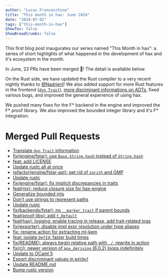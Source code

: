 ```yaml
---
author: "Lucas Franceschino"
title: "This month in hax: June 2024"
date: "2024-07-02"
tags: ["this-month-in-hax"]
ShowToc: false
ShowBreadCrumbs: false
---
```


This first blog post inaugurates our series named "This Month in hax":
a series of short highlights of what happened in the development of
hax and it's ecosystem in the month.

In June, 23 PRs have been merged 🎉! The detail is available below.

On the Rust side, we have updated the Rust compiler to a very recent
nightly thanks to [@Nadrieril](https://github.com/Nadrieril)! We also
added support for more Rust features in the frontend ([`dyn
Trait`](https://github.com/hacspec/hax/pull/741)), [more disciminant
informations on ADTs](https://github.com/hacspec/hax/pull/693), fixed
various bugs, and improved the general experience of using hax.

We pushed many fixes for the F* backend in the engine and improved the
F* proof library. We also improved the bounded integer library and
it's F* integration.

# Merged Pull Requests
- [Translate `dyn Trait` information](https://github.com/hacspec/hax/pull/741)
- [fix(engine/fstar): use `Base.String.hash` instead of `String.hash`](https://github.com/hacspec/hax/pull/740)
- [feat: add LICENSE](https://github.com/hacspec/hax/pull/736)
- [Update rustc all at once](https://github.com/hacspec/hax/pull/735)
- [refactor(engine/fstar-ast): get rid of `zarith` and GMP](https://github.com/hacspec/hax/pull/734)
- [Update rustc](https://github.com/hacspec/hax/pull/733)
- [fix(engine/fstar): fix implicit discrepancies in traits](https://github.com/hacspec/hax/pull/726)
- [feat(nix): reduce closure size for hax-engine](https://github.com/hacspec/hax/pull/724)
- [Generalize bounded ints](https://github.com/hacspec/hax/pull/723)
- [Don't use strings to represent paths](https://github.com/hacspec/hax/pull/722)
- [Update rustc](https://github.com/hacspec/hax/pull/721)
- [fix(backends/fstar): no `__marker_trait` if parent bounds](https://github.com/hacspec/hax/pull/712)
- [feat(proof-libs): add `t_Default`](https://github.com/hacspec/hax/pull/711)
- [feat(hax): logging: enable tracing in release, add trait-related logs](https://github.com/hacspec/hax/pull/710)
- [fix(exporter): disable impl expr resolution under type aliases](https://github.com/hacspec/hax/pull/709)
- [fix: rename action for extracting ml-kem](https://github.com/hacspec/hax/pull/704)
- [feat: isolate `DefId`: faster build times](https://github.com/hacspec/hax/pull/703)
- [fix(README): always begin relative path with `./`, rewrite in action](https://github.com/hacspec/hax/pull/702)
- [fix(ci): newer version of `ppx_deriving` (6.0.2) loops indefinitely](https://github.com/hacspec/hax/pull/697)
- [Update to OCaml 5](https://github.com/hacspec/hax/pull/694)
- [Export discriminant values in `AdtDef`](https://github.com/hacspec/hax/pull/693)
- [Update README.md](https://github.com/hacspec/hax/pull/691)
- [Bump rustc version](https://github.com/hacspec/hax/pull/690)
